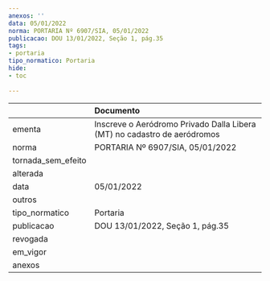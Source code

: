 ```yaml
---
anexos: ''
data: 05/01/2022
norma: PORTARIA Nº 6907/SIA, 05/01/2022
publicacao: DOU 13/01/2022, Seção 1, pág.35
tags:
- portaria
tipo_normatico: Portaria
hide: 
- toc 
 
---
```


|                    | Documento                                                                |
|:-------------------|:-------------------------------------------------------------------------|
| ementa             | Inscreve o Aeródromo Privado Dalla Libera (MT) no cadastro de aeródromos |
| norma              | PORTARIA Nº 6907/SIA, 05/01/2022                                         |
| tornada_sem_efeito |                                                                          |
| alterada           |                                                                          |
| data               | 05/01/2022                                                               |
| outros             |                                                                          |
| tipo_normatico     | Portaria                                                                 |
| publicacao         | DOU 13/01/2022, Seção 1, pág.35                                          |
| revogada           |                                                                          |
| em_vigor           |                                                                          |
| anexos             |                                                                          |